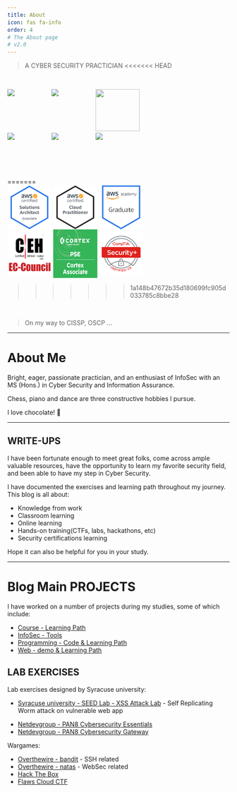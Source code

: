 ```yaml
---
title: About
icon: fas fa-info
order: 4
# The About page
# v2.0
---
```


> A CYBER SECURITY PRACTICIAN
<<<<<<< HEAD
>
<br>
<p align="center">

<img src="https://i.imgur.com/hOFYY7s.png" width="100" align="left"> <img src="https://i.imgur.com/UYv2Cpd.png" width="100" align="left"> <img src="https://i.imgur.com/tIMuMgk.jpg" width="100" height="95" align="left">

</p>

<br>
<br>
<br>
<br>
<br>

<img src="https://i.imgur.com/vMmUZBI.png" width="100" align="left"> <img src="https://i.imgur.com/0SQ0jOP.png" width="100" align="left"> <img src="https://i.imgur.com/K3wKueK.png" width="100" align="left">

<br>
<br>
<br>
<br>
<br>
<br>
=======

<br>

<img src="/assets/img/tabs/AWS-SA.png" width="100" align="center">
<img src="/assets/img/tabs/AWS-CP.png" width="100" align="center">
<img src="/assets/img/tabs/AWS-G.png" width="100" align="center">

<br>

<img src="/assets/img/tabs/CEH.png" width="100" align="center">
<img src="/assets/img/tabs/PAN.jpg" width="100" height="110" align="center">
<img src="/assets/img/tabs/Sec+.png" width="100" align="center">

>>>>>>> 1a148b47672b35d180699fc905d033785c8bbe28
<br>

> On my way to CISSP, OSCP ...

---

# About Me

Bright, eager, passionate practician, and an enthusiast of InfoSec with an MS (Hons.) in Cyber Security and Information Assurance.

<!-- > Quick, imaginative, and strategic mind;
>
> Quick learner and like to take every chance to improve the knowledge and learn new technology;
>
> Highly curious, goal-oriented;
>
> Always passionate, always up for a challenge and unforeseen possibilities;  -->

Chess, piano and dance are three constructive hobbies I pursue.

I love chocolate! 🍫


<!-- # EXPERIENCE

- I work at Cyber Defense Group from September 2020 as a Cloud Security Analyst.
- I worked at Amzon AWS from June 2020 as a Data Center Security Sepecialist intern.
- I worked at VUST from Febrary 2019 as a Graduate assistant & Juniors IT Engineer -->

---

## WRITE-UPS

I have been fortunate enough to meet great folks, come across ample valuable resources, have the opportunity to learn my favorite security field, and been able to have my step in Cyber Security.

I have documented the exercises and learning path throughout my journey. This blog is all about:
- Knowledge from work
- Classroom learning
- Online learning
- Hands-on training(CTFs, labs, hackathons, etc)
- Security certifications learning

Hope it can also be helpful for you in your study.

---

# Blog Main PROJECTS

I have worked on a number of projects during my studies, some of which include:
- [Course - Learning Path](https://ocholuo.github.io/posts/CourseREADME/)
- [InfoSec - Tools](https://ocholuo.github.io/posts/InfoSecREADME/)
- [Programming - Code & Learning Path](https://ocholuo.github.io/posts/CodeREADME/)
- [Web - demo & Learning Path](https://ocholuo.github.io/posts/WebREADME/)

<!-- To know more about the projects vist the Projects page using the button below. The page has "Learn More" links to navigate to their respective GitHub repository home pages. -->


## LAB EXERCISES

Lab exercises designed by Syracuse university:
- [Syracuse university - SEED Lab - XSS Attack Lab](https://ocholuo.github.io/posts/SEED-Labs-CrossSiteScripting-Attack-Lab/) - Self Replicating Worm attack on vulnerable web app
<!-- Set UID Attack Lab - Exploiting setuid and LD_PRELOAD env variable. -->
<!-- MD5 Attack Lab - Attack Merkle Damgard construction of MD5 using collisions. -->
- [Netdevgroup - PAN8 Cybersecurity Essentials](https://ocholuo.github.io/posts/PAN8-Cybersecurity-Essentials/)
- [Netdevgroup - PAN8 Cybersecurity Gateway](https://ocholuo.github.io//posts/PAN8-Cybersecurity-Gateway/)

Wargames:
- [Overthewire - bandit](https://ocholuo.github.io/posts/Overthewire-bandit/) - SSH related
- [Overthewire - natas](https://ocholuo.github.io/posts/Overthewire-natas/) - WebSec related
- [Hack The Box](https://ocholuo.github.io/tags/hackthebox/)
- [Flaws Cloud CTF](https://ocholuo.github.io/tags/Flaws/)

<!-- Leviathan - Based on SetUID.
Narnia - Based on binary exploitation.
Protostar - Based on binary exploitation. -->
